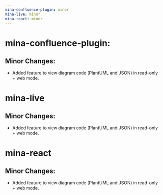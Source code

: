 ```yaml
---
mina-confluence-plugin: minor
mina-live: minor
mina-react: minor
---
```


# mina-confluence-plugin:

## Minor Changes:

- Added feature to view diagram code (PlantUML and JSON) in read-only + web mode.

# mina-live

## Minor Changes:

- Added feature to view diagram code (PlantUML and JSON) in read-only + web mode.

# mina-react

## Minor Changes:

- Added feature to view diagram code (PlantUML and JSON) in read-only + web mode.
